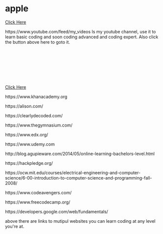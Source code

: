 # apple
<html>
  <head>
    
  </head>
  <body>
    <a href="https://www.youtube.com/feed/my_videos" class="button">Click Here</a>
  </body>
<p> https://www.youtube.com/feed/my_videos Is my youtube channel, use it to learn basic coding and soon coding advanced and coding expert. Also click the button above here to goto it. </p>
<br>
<br>
<br>
<br>
<br>
<br>
<p><a href="https://www.w3docs.com" class="button">Click Here</a></p>
<p> https://www.khanacademy.org </p>
<p> https://alison.com/ </p>
<p> https://clearlydecoded.com/ </p>
<p> https://www.thegymnasium.com/ </p>
<p> https://www.edx.org/ </p>
<p> https://www.udemy.com </p>
<p> http://blog.agupieware.com/2014/05/online-learning-bachelors-level.html </p>
<p> https://hackpledge.org/ </p>
<p> https://ocw.mit.edu/courses/electrical-engineering-and-computer-science/6-00-introduction-to-computer-science-and-programming-fall-2008/ </p>
<p> https://www.codeavengers.com/ </p>
<p> https://www.freecodecamp.org/ </p>
<p> https://developers.google.com/web/fundamentals/ </p>
<p> above there are links to mutipul websites you can learn coding at any level you're at. </p>
<br>
<br>
<br>
<br>
<br>
<br>
<p> </p>
</html>

<Css>
  
</Css>
  
<JS>
  
</JS>
    

